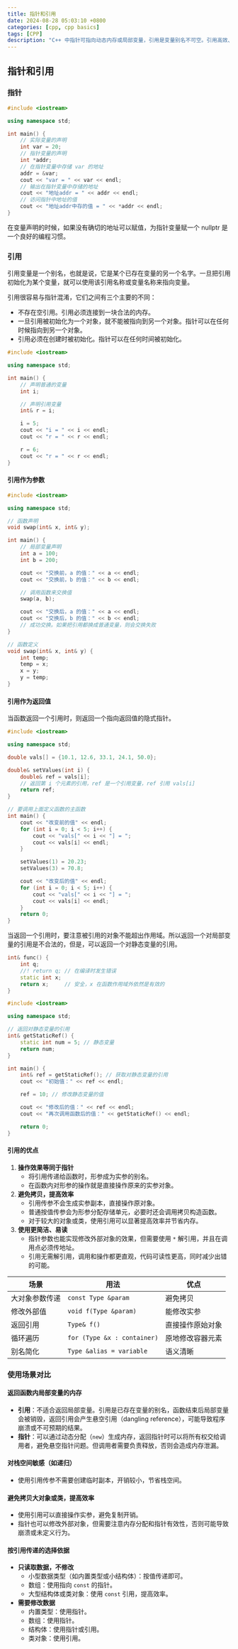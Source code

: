 ```yaml
---
title: 指针和引用
date: 2024-08-28 05:03:10 +0800
categories: [cpp, cpp basics]
tags: [CPP]
description: "C++ 中指针可指向动态内存或局部变量，引用是变量别名不可空。引用高效、易用，适合修改外部对象或避免大对象拷贝；指针适合动态内存和可空场景。"
---
```

## 指针和引用
### 指针

```c++
#include <iostream>

using namespace std;

int main() {
    // 实际变量的声明
    int var = 20;
    // 指针变量的声明
    int *addr;
    // 在指针变量中存储 var 的地址
    addr = &var;
    cout << "var = " << var << endl;
    // 输出在指针变量中存储的地址
    cout << "地址addr = " << addr << endl;
    // 访问指针中地址的值
    cout << "地址addr中存的值 = " << *addr << endl;
}
```

在变量声明的时候，如果没有确切的地址可以赋值，为指针变量赋一个 nullptr 是一个良好的编程习惯。

### 引用

引用变量是一个别名，也就是说，它是某个已存在变量的另一个名字。一旦把引用初始化为某个变量，就可以使用该引用名称或变量名称来指向变量。

引用很容易与指针混淆，它们之间有三个主要的不同：

- 不存在空引用。引用必须连接到一块合法的内存。
- 一旦引用被初始化为一个对象，就不能被指向到另一个对象。指针可以在任何时候指向到另一个对象。
- 引用必须在创建时被初始化。指针可以在任何时间被初始化。

```c++
#include <iostream>

using namespace std;

int main() {
    // 声明普通的变量
    int i;

    // 声明引用变量
    int& r = i;

    i = 5;
    cout << "i = " << i << endl;
    cout << "r = " << r << endl;

    r = 6;
    cout << "r = " << r << endl;
}
```

#### 引用作为参数

```c++
#include <iostream>

using namespace std;

// 函数声明
void swap(int& x, int& y);

int main() {
    // 局部变量声明
    int a = 100;
    int b = 200;

    cout << "交换前，a 的值：" << a << endl;
    cout << "交换前，b 的值：" << b << endl;

    // 调用函数来交换值
    swap(a, b);

    cout << "交换后，a 的值：" << a << endl;
    cout << "交换后，b 的值：" << b << endl;
    // 成功交换。如果把引用都换成普通变量，则会交换失败
}

// 函数定义
void swap(int& x, int& y) {
    int temp;
    temp = x;
    x = y;
    y = temp;
}
```

#### 引用作为返回值

当函数返回一个引用时，则返回一个指向返回值的隐式指针。

```c++
#include <iostream>

using namespace std;

double vals[] = {10.1, 12.6, 33.1, 24.1, 50.0};

double& setValues(int i) {
    double& ref = vals[i];
    // 返回第 i 个元素的引用，ref 是一个引用变量，ref 引用 vals[i]
    return ref;
}

// 要调用上面定义函数的主函数
int main() {
    cout << "改变前的值" << endl;
    for (int i = 0; i < 5; i++) {
        cout << "vals[" << i << "] = ";
        cout << vals[i] << endl;
    }

    setValues(1) = 20.23;
    setValues(3) = 70.8;

    cout << "改变后的值" << endl;
    for (int i = 0; i < 5; i++) {
        cout << "vals[" << i << "] = ";
        cout << vals[i] << endl;
    }
    return 0;
}
```

当返回一个引用时，要注意被引用的对象不能超出作用域。所以返回一个对局部变量的引用是不合法的，但是，可以返回一个对静态变量的引用。

```c++
int& func() {
    int q;
    //! return q; // 在编译时发生错误
    static int x;
    return x;     // 安全，x 在函数作用域外依然是有效的
}
```

```c++
#include <iostream>

using namespace std;

// 返回对静态变量的引用
int& getStaticRef() {
    static int num = 5; // 静态变量
    return num;
}

int main() {
    int& ref = getStaticRef(); // 获取对静态变量的引用
    cout << "初始值：" << ref << endl;

    ref = 10; // 修改静态变量的值

    cout << "修改后的值：" << ref << endl;
    cout << "再次调用函数后的值：" << getStaticRef() << endl;

    return 0;
}
```

#### 引用的优点

1. **操作效果等同于指针**
   - 将引用传递给函数时，形参成为实参的别名。
   - 在函数内对形参的操作就是直接操作原来的实参对象。
2. **避免拷贝，提高效率**
   - 引用传参不会生成实参副本，直接操作原对象。
   - 普通按值传参会为形参分配存储单元，必要时还会调用拷贝构造函数。
   - 对于较大的对象或类，使用引用可以显著提高效率并节省内存。
3. **使用更简洁、易读**
   - 指针参数也能实现修改外部对象的效果，但需要使用 `*` 解引用，并且在调用点必须传地址。
   - 引用无需解引用，调用和操作都更直观，代码可读性更高，同时减少出错的可能。

| 场景           | 用法                        | 优点             |
| -------------- | --------------------------- | ---------------- |
| 大对象参数传递 | `const Type &param`         | 避免拷贝         |
| 修改外部值     | `void f(Type &param)`       | 能修改实参       |
| 返回引用       | `Type& f()`                 | 直接操作原始对象 |
| 循环遍历       | `for (Type &x : container)` | 原地修改容器元素 |
| 别名简化       | `Type &alias = variable`    | 语义清晰         |

### 使用场景对比

#### **返回函数内局部变量的内存**

- **引用**：不适合返回局部变量。引用是已存在变量的别名，函数结束后局部变量会被销毁，返回引用会产生悬空引用（dangling reference），可能导致程序崩溃或不可预期的结果。
- **指针**：可以通过动态分配（`new`）生成内存，返回指针时可以将所有权交给调用者，避免悬空指针问题。但调用者需要负责释放，否则会造成内存泄漏。

#### **对栈空间敏感（如递归）**

- 使用引用传参不需要创建临时副本，开销较小，节省栈空间。

#### **避免拷贝大对象或类，提高效率**

- 使用引用可以直接操作实参，避免复制开销。
- 指针也可以修改外部对象，但需要注意内存分配和指针有效性，否则可能导致崩溃或未定义行为。

#### **按引用传递的选择依据**

- **只读取数据，不修改**
  - 小型数据类型（如内置类型或小结构体）：按值传递即可。
  - 数组：使用指向 `const` 的指针。
  - 大型结构体或类对象：使用 `const` 引用，提高效率。
- **需要修改数据**
  - 内置类型：使用指针。
  - 数组：使用指针。
  - 结构体：使用指针或引用。
  - 类对象：使用引用。
